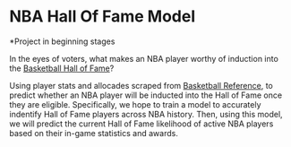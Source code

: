 # NBA Hall Of Fame Model

*Project in beginning stages

In the eyes of voters, what makes an NBA player worthy of induction into the [Basketball Hall of Fame](https://www.hoophall.com/)?

Using player stats and allocades scraped from [Basketball Reference](https://www.basketball-reference.com/), to predict whether an NBA player will be inducted into the Hall of Fame once they are eligible. Specifically, we hope to train a model to accurately indentify Hall of Fame players across NBA history. Then, using this model, we will predict the current Hall of Fame likelihood of active NBA players based on their in-game statistics and awards.
